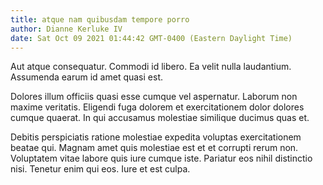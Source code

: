 ```yaml
---
title: atque nam quibusdam tempore porro
author: Dianne Kerluke IV
date: Sat Oct 09 2021 01:44:42 GMT-0400 (Eastern Daylight Time)
---
```

Aut atque consequatur. Commodi id libero. Ea velit nulla laudantium. Assumenda earum id amet quasi est.

 Dolores illum officiis quasi esse cumque vel aspernatur. Laborum non maxime veritatis. Eligendi fuga dolorem et exercitationem dolor dolores cumque quaerat. In qui accusamus molestiae similique ducimus quas et.

 Debitis perspiciatis ratione molestiae expedita voluptas exercitationem beatae qui. Magnam amet quis molestiae est et et corrupti rerum non. Voluptatem vitae labore quis iure cumque iste. Pariatur eos nihil distinctio nisi. Tenetur enim qui eos. Iure et est culpa.